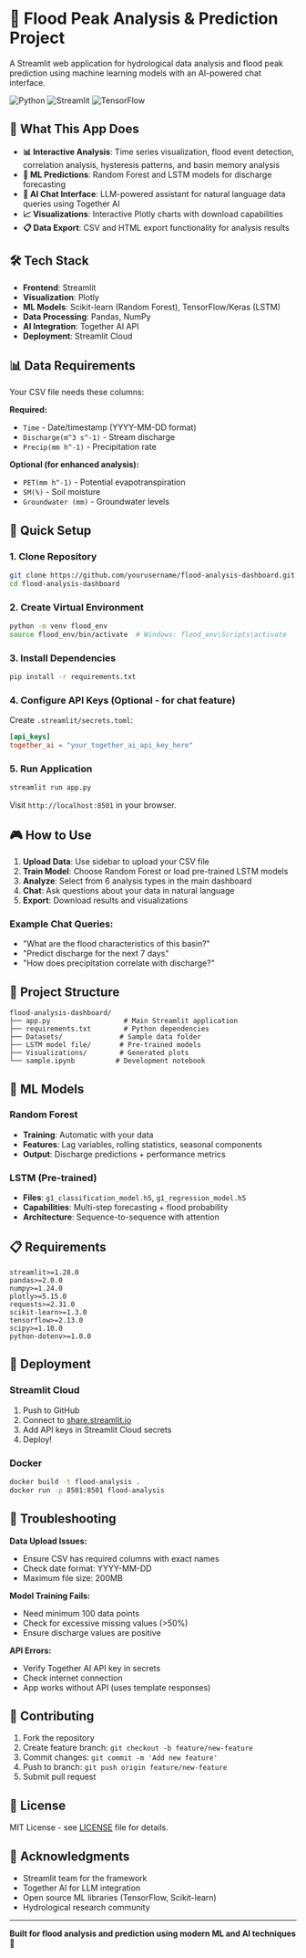 # 🌊 Flood Peak Analysis & Prediction Project

A Streamlit web application for hydrological data analysis and flood peak prediction using machine learning models with an AI-powered chat interface.

![Python](https://img.shields.io/badge/Python-3.8%2B-blue.svg)
![Streamlit](https://img.shields.io/badge/Streamlit-1.28%2B-red.svg)
![TensorFlow](https://img.shields.io/badge/TensorFlow-2.13%2B-orange.svg)

## 🎯 What This App Does

- **📊 Interactive Analysis**: Time series visualization, flood event detection, correlation analysis, hysteresis patterns, and basin memory analysis
- **🤖 ML Predictions**: Random Forest and LSTM models for discharge forecasting
- **💬 AI Chat Interface**: LLM-powered assistant for natural language data queries using Together AI
- **📈 Visualizations**: Interactive Plotly charts with download capabilities
- **📋 Data Export**: CSV and HTML export functionality for analysis results

## 🛠️ Tech Stack

- **Frontend**: Streamlit
- **Visualization**: Plotly
- **ML Models**: Scikit-learn (Random Forest), TensorFlow/Keras (LSTM)
- **Data Processing**: Pandas, NumPy
- **AI Integration**: Together AI API
- **Deployment**: Streamlit Cloud

## 📊 Data Requirements

Your CSV file needs these columns:

**Required:**
- `Time` - Date/timestamp (YYYY-MM-DD format)
- `Discharge(m^3 s^-1)` - Stream discharge
- `Precip(mm h^-1)` - Precipitation rate

**Optional (for enhanced analysis):**
- `PET(mm h^-1)` - Potential evapotranspiration
- `SM(%)` - Soil moisture
- `Groundwater (mm)` - Groundwater levels

## 🚀 Quick Setup

### 1. Clone Repository
```bash
git clone https://github.com/yourusername/flood-analysis-dashboard.git
cd flood-analysis-dashboard
```

### 2. Create Virtual Environment
```bash
python -m venv flood_env
source flood_env/bin/activate  # Windows: flood_env\Scripts\activate
```

### 3. Install Dependencies
```bash
pip install -r requirements.txt
```

### 4. Configure API Keys (Optional - for chat feature)
Create `.streamlit/secrets.toml`:
```toml
[api_keys]
together_ai = "your_together_ai_api_key_here"
```

### 5. Run Application
```bash
streamlit run app.py
```

Visit `http://localhost:8501` in your browser.

## 🎮 How to Use

1. **Upload Data**: Use sidebar to upload your CSV file
2. **Train Model**: Choose Random Forest or load pre-trained LSTM models
3. **Analyze**: Select from 6 analysis types in the main dashboard
4. **Chat**: Ask questions about your data in natural language
5. **Export**: Download results and visualizations

### Example Chat Queries:
- "What are the flood characteristics of this basin?"
- "Predict discharge for the next 7 days"
- "How does precipitation correlate with discharge?"

## 📁 Project Structure

```
flood-analysis-dashboard/
├── app.py                  # Main Streamlit application
├── requirements.txt        # Python dependencies
├── Datasets/              # Sample data folder
├── LSTM model file/       # Pre-trained models
├── Visualizations/        # Generated plots
└── sample.ipynb          # Development notebook
```

## 🤖 ML Models

### Random Forest
- **Training**: Automatic with your data
- **Features**: Lag variables, rolling statistics, seasonal components
- **Output**: Discharge predictions + performance metrics

### LSTM (Pre-trained)
- **Files**: `g1_classification_model.h5`, `g1_regression_model.h5`
- **Capabilities**: Multi-step forecasting + flood probability
- **Architecture**: Sequence-to-sequence with attention

## 📋 Requirements

```
streamlit>=1.28.0
pandas>=2.0.0
numpy>=1.24.0
plotly>=5.15.0
requests>=2.31.0
scikit-learn>=1.3.0
tensorflow>=2.13.0
scipy>=1.10.0
python-dotenv>=1.0.0
```

## 🚀 Deployment

### Streamlit Cloud
1. Push to GitHub
2. Connect to [share.streamlit.io](https://share.streamlit.io)
3. Add API keys in Streamlit Cloud secrets
4. Deploy!

### Docker
```bash
docker build -t flood-analysis .
docker run -p 8501:8501 flood-analysis
```

## 🔧 Troubleshooting

**Data Upload Issues:**
- Ensure CSV has required columns with exact names
- Check date format: YYYY-MM-DD
- Maximum file size: 200MB

**Model Training Fails:**
- Need minimum 100 data points
- Check for excessive missing values (>50%)
- Ensure discharge values are positive

**API Errors:**
- Verify Together AI API key in secrets
- Check internet connection
- App works without API (uses template responses)

## 🤝 Contributing

1. Fork the repository
2. Create feature branch: `git checkout -b feature/new-feature`
3. Commit changes: `git commit -m 'Add new feature'`
4. Push to branch: `git push origin feature/new-feature`
5. Submit pull request

## 📄 License

MIT License - see [LICENSE](LICENSE) file for details.

## 🙏 Acknowledgments

- Streamlit team for the framework
- Together AI for LLM integration
- Open source ML libraries (TensorFlow, Scikit-learn)
- Hydrological research community

---

**Built for flood analysis and prediction using modern ML and AI techniques** 🌊